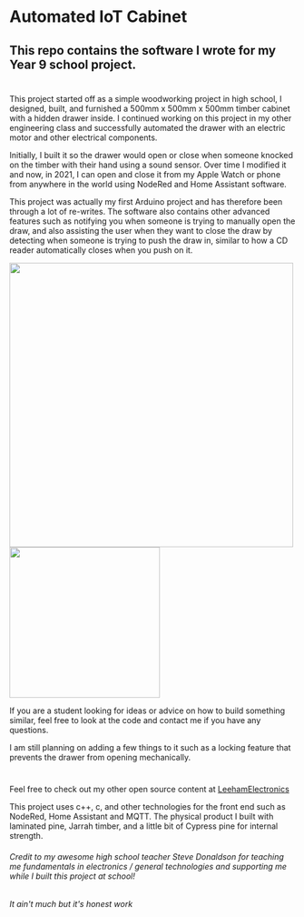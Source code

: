 # Automated IoT Cabinet
## This repo contains the software I wrote for my Year 9 school project.

#

This project started off as a simple woodworking project in high school, I designed, built, and furnished a 500mm x 500mm x 500mm timber cabinet with a hidden drawer inside. I continued working on this project in my other engineering class and successfully automated the drawer with an electric motor and other electrical components.

Initially, I built it so the drawer would open or close when someone knocked on the timber with their hand using a sound sensor. Over time I modified it and now, in 2021, I can open and close it from my Apple Watch or phone from anywhere in the world using NodeRed and Home Assistant software.

This project was actually my first Arduino project and has therefore been through a lot of re-writes. The software also contains other advanced features such as notifying you when someone is trying to manually open the draw, and also assisting the user when they want to close the draw by detecting when someone is trying to push the draw in, similar to how a CD reader automatically closes when you push on it.

<p float="left">
  <img src="https://user-images.githubusercontent.com/51737378/126053071-e97903c2-3751-4335-8a0b-5a7197cc2522.JPG" width="500" />
  <img src="https://user-images.githubusercontent.com/51737378/126053037-1722f64a-bc8a-4275-bbc7-e69ac5d42ec0.jpg" width="265" />
</p>


If you are a student looking for ideas or advice on how to build something similar, feel free to look at the code and contact me if you have any questions.

I am still planning on adding a few things to it such as a locking feature that prevents the drawer from opening mechanically. 
#

Feel free to check out my other open source content at [LeehamElectronics](https://github.com/LeehamElectronics)

This project uses c++, c, and other technologies for the front end such as NodeRed, Home Assistant and MQTT. The physical product I built with laminated pine, Jarrah timber, and a little bit of Cypress pine for internal strength.


###### Credit to my awesome high school teacher Steve Donaldson for teaching me fundamentals in electronics / general technologies and supporting me while I built this project at school!

*It ain't much but it's honest work*
